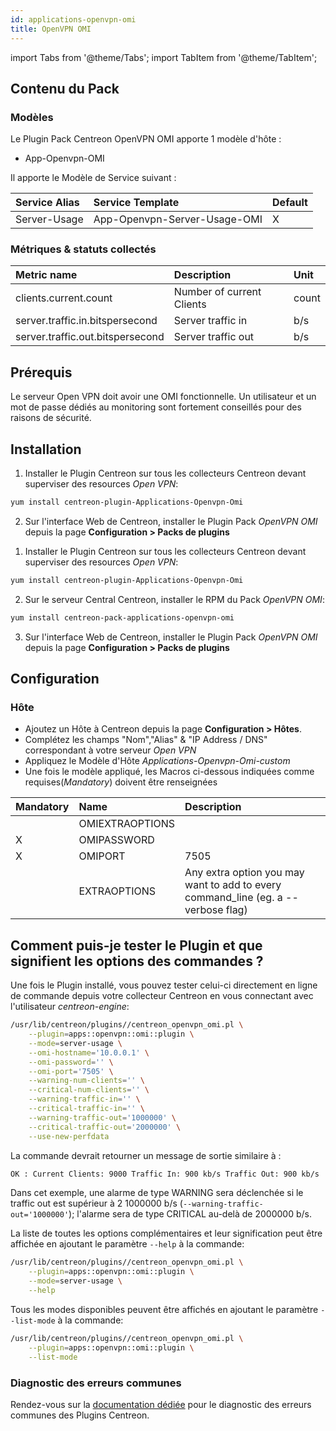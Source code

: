 ```yaml
---
id: applications-openvpn-omi
title: OpenVPN OMI
---
```

import Tabs from '@theme/Tabs';
import TabItem from '@theme/TabItem';


## Contenu du Pack

### Modèles

Le Plugin Pack Centreon OpenVPN OMI apporte 1 modèle d'hôte :
* App-Openvpn-OMI

Il apporte le Modèle de Service suivant :

| Service Alias | Service Template             | Default |
|:--------------|:-----------------------------|:--------|
| Server-Usage  | App-Openvpn-Server-Usage-OMI | X       |

### Métriques & statuts collectés

<Tabs groupId="sync">
<TabItem value="Server-Usage" label="Server-Usage">

| Metric name                      | Description               | Unit  |
|:---------------------------------|:--------------------------|:------|
| clients.current.count            | Number of current Clients | count |
| server.traffic.in.bitspersecond  | Server traffic in         | b/s   |
| server.traffic.out.bitspersecond | Server traffic out        | b/s   |

</TabItem>
</Tabs>

## Prérequis

Le serveur Open VPN doit avoir une OMI fonctionnelle. Un utilisateur et un mot
de passe dédiés au monitoring sont fortement conseillés pour des raisons de 
sécurité.

## Installation

<Tabs groupId="sync">
<TabItem value="Online License" label="Online License">

1. Installer le Plugin Centreon sur tous les collecteurs Centreon devant superviser des resources *Open VPN*:

```bash
yum install centreon-plugin-Applications-Openvpn-Omi
```

2. Sur l'interface Web de Centreon, installer le Plugin Pack *OpenVPN OMI* depuis la page **Configuration > Packs de plugins**

</TabItem>
<TabItem value="Offline License" label="Offline License">

1. Installer le Plugin Centreon sur tous les collecteurs Centreon devant superviser des resources *Open VPN*:

```bash
yum install centreon-plugin-Applications-Openvpn-Omi
```

2. Sur le serveur Central Centreon, installer le RPM du Pack *OpenVPN OMI*:

```bash
yum install centreon-pack-applications-openvpn-omi
```

3. Sur l'interface Web de Centreon, installer le Plugin Pack *OpenVPN OMI* depuis la page **Configuration > Packs de plugins**

</TabItem>
</Tabs>

## Configuration

### Hôte

* Ajoutez un Hôte à Centreon depuis la page **Configuration > Hôtes**.
* Complétez les champs "Nom","Alias" & "IP Address / DNS" correspondant à votre serveur *Open VPN*
* Appliquez le Modèle d'Hôte *Applications-Openvpn-Omi-custom* 
* Une fois le modèle appliqué, les Macros ci-dessous indiquées comme requises(*Mandatory*) doivent être renseignées 

| Mandatory | Name            | Description                                                                        |
|:----------|:----------------|:-----------------------------------------------------------------------------------|
|           | OMIEXTRAOPTIONS |                                                                                    |
| X         | OMIPASSWORD     |                                                                                    |
| X         | OMIPORT         | 7505                                                                               |
|           | EXTRAOPTIONS    | Any extra option you may want to add to every command\_line (eg. a --verbose flag) |

## Comment puis-je tester le Plugin et que signifient les options des commandes ? 

Une fois le Plugin installé, vous pouvez tester celui-ci directement en ligne 
de commande depuis votre collecteur Centreon en vous connectant avec 
l'utilisateur *centreon-engine*:

```bash
/usr/lib/centreon/plugins//centreon_openvpn_omi.pl \
    --plugin=apps::openvpn::omi::plugin \
    --mode=server-usage \
    --omi-hostname='10.0.0.1' \
    --omi-password='' \
    --omi-port='7505' \
    --warning-num-clients='' \
    --critical-num-clients='' \
    --warning-traffic-in='' \
    --critical-traffic-in='' \
    --warning-traffic-out='1000000' \
    --critical-traffic-out='2000000' \
    --use-new-perfdata 
```

La commande devrait retourner un message de sortie similaire à :

```bash
OK : Current Clients: 9000 Traffic In: 900 kb/s Traffic Out: 900 kb/s | 'clients.current.count'=9000;;;0; 'server.traffic.in.bitspersecond'=900000b/s;;;0; 'server.traffic.out.bitspersecond'=900000b/s;1000000;2000000;0;
```

Dans cet exemple, une alarme de type WARNING sera déclenchée si le traffic out
est supérieur à 2 1000000 b/s
(`--warning-traffic-out='1000000'`); l'alarme sera de type CRITICAL au-delà
 de 2000000 b/s.

La liste de toutes les options complémentaires et leur signification peut être
affichée en ajoutant le paramètre `--help` à la commande:

```bash
/usr/lib/centreon/plugins//centreon_openvpn_omi.pl \
    --plugin=apps::openvpn::omi::plugin \
    --mode=server-usage \
    --help
 ```

Tous les modes disponibles peuvent être affichés en ajoutant le paramètre 
`--list-mode` à la commande:

```bash
/usr/lib/centreon/plugins//centreon_openvpn_omi.pl \
    --plugin=apps::openvpn::omi::plugin \
    --list-mode
 ```

### Diagnostic des erreurs communes

Rendez-vous sur la [documentation dédiée](../tutorials/troubleshooting-plugins)
pour le diagnostic des erreurs communes des Plugins Centreon.